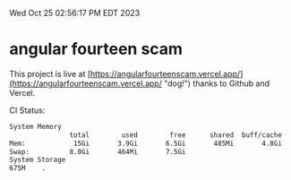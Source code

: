 Wed Oct 25 02:56:17 PM EDT 2023

# angular fourteen scam


This project is live at [https://angularfourteenscam.vercel.app/](https://angularfourteenscam.vercel.app/ "dog!") thanks to Github and Vercel.

CI Status: 

```bash
System Memory
               total        used        free      shared  buff/cache   available
Mem:            15Gi       3.9Gi       6.5Gi       485Mi       4.8Gi        10Gi
Swap:          8.0Gi       464Mi       7.5Gi
System Storage
675M	.
```
